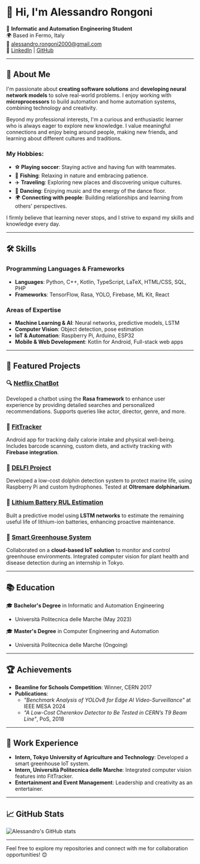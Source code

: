 # 👋 Hi, I'm Alessandro Rongoni

🚀 **Informatic and Automation Engineering Student**  
🌍 Based in Fermo, Italy  
📧 [alessandro.rongoni2000@gmail.com](mailto:alessandro.rongoni2000@gmail.com)  
🔗 [LinkedIn](https://linkedin.com/in/alessandro-rongoni) | [GitHub](https://github.com/AlessandroRongoni)

---

## 🚀 About Me
I'm passionate about **creating software solutions** and **developing neural network models** to solve real-world problems. I enjoy working with **microprocessors** to build automation and home automation systems, combining technology and creativity.

Beyond my professional interests, I'm a curious and enthusiastic learner who is always eager to explore new knowledge. I value meaningful connections and enjoy being around people, making new friends, and learning about different cultures and traditions.  

### My Hobbies:
- ⚽ **Playing soccer**: Staying active and having fun with teammates.
- 🎣 **Fishing**: Relaxing in nature and embracing patience.
- ✈️ **Traveling**: Exploring new places and discovering unique cultures.
- 💃 **Dancing**: Enjoying music and the energy of the dance floor.
- 🌍 **Connecting with people**: Building relationships and learning from others' perspectives.

I firmly believe that learning never stops, and I strive to expand my skills and knowledge every day.

---

## 🛠️ Skills
### Programming Languages & Frameworks
- **Languages**: Python, C++, Kotlin, TypeScript, LaTeX, HTML/CSS, SQL, PHP
- **Frameworks**: TensorFlow, Rasa, YOLO, Firebase, ML Kit, React

### Areas of Expertise
- **Machine Learning & AI**: Neural networks, predictive models, LSTM
- **Computer Vision**: Object detection, pose estimation
- **IoT & Automation**: Raspberry Pi, Arduino, ESP32
- **Mobile & Web Development**: Kotlin for Android, Full-stack web apps

---

## 🌟 Featured Projects
### 🔍 [Netflix ChatBot](https://github.com/AlessandroRongoni/Chat_Bot)
Developed a chatbot using the **Rasa framework** to enhance user experience by providing detailed searches and personalized recommendations. Supports queries like actor, director, genre, and more.

### 📱 [FitTracker](https://github.com/FedePreto/Progetto_Programmazione_Mobile)
Android app for tracking daily calorie intake and physical well-being. Includes barcode scanning, custom diets, and activity tracking with **Firebase integration**.

### 🐬 [DELFI Project](https://github.com/LabMACS/1_Delfi_DiNardo_DeMarco)
Developed a low-cost dolphin detection system to protect marine life, using Raspberry Pi and custom hydrophones. Tested at **Oltremare dolphinarium**.

### 🔋 [Lithium Battery RUL Estimation](https://github.com/LorenzoLongarini/RUL-estimation-of-lithium-batteries)
Built a predictive model using **LSTM networks** to estimate the remaining useful life of lithium-ion batteries, enhancing proactive maintenance.

### 🌾 [Smart Greenhouse System](#)
Collaborated on a **cloud-based IoT solution** to monitor and control greenhouse environments. Integrated computer vision for plant health and disease detection during an internship in Tokyo.

---

## 📚 Education
🎓 **Bachelor's Degree** in Informatic and Automation Engineering  
- Università Politecnica delle Marche (May 2023)

🎓 **Master's Degree** in Computer Engineering and Automation  
- Università Politecnica delle Marche (Ongoing)  

---

## 🏆 Achievements
- **Beamline for Schools Competition**: Winner, CERN 2017  
- **Publications**:
  - *"Benchmark Analysis of YOLOv8 for Edge AI Video-Surveillance"* at IEEE MESA 2024  
  - *"A Low-Cost Cherenkov Detector to Be Tested in CERN’s T9 Beam Line"*, PoS, 2018  

---

## 💼 Work Experience
- **Intern, Tokyo University of Agriculture and Technology**: Developed a smart greenhouse IoT system.  
- **Intern, Università Politecnica delle Marche**: Integrated computer vision features into FitTracker.  
- **Entertainment and Event Management**: Leadership and creativity as an entertainer.

---

## 📈 GitHub Stats
![Alessandro's GitHub stats](https://github-readme-stats.vercel.app/api?username=AlessandroRongoni&show_icons=true&theme=radical)

---

Feel free to explore my repositories and connect with me for collaboration opportunities! 😊
